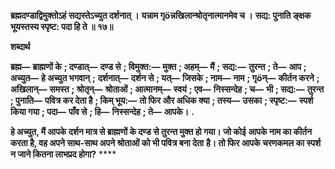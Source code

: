 **ब्रह्मदण्डाद्विमुक्तोऽहं सद्यस्तेऽच्युत दर्शनात् ।** **यन्नाम गृöन्नखिलान्श्रोतृनात्मानमेव च ।** **सद्य: पुनाति ङ्क्षक भूयस्तस्य स्पृष्ट: पदा हि ते ॥ १७॥** 

**शब्दार्थ** 

**ब्रह्म—** **ब्राह्मणों के** **; दण्डात्—** **दण्ड से** **; विमुक्त:—** **मुक्त** **; अहम्—** **मैं** **; सद्य:—** **तुरन्त** **; ते—** **आप** **; अच्युत—** **हे अच्युत भगवान्** **;** **दर्शनात्—** **दर्शन से** **; यत्—** **जिसके** **; नाम—** **नाम** **; गृöन्—** **कीर्तन करने** **; अखिलान्—** **समस्त** **; श्रोतृन्—** **श्रोताओं** **; आत्मानम्—** **स्वयं** **; एव—** **निस्सन्देह** **; च—** **भी** **; सद्य:—** **तुरन्त** **; पुनाति—** **पवित्र कर देता है** **; किम् भूय:—** **तो फिर और अधिक क्या** **; तस्य—** **उसका** **; स्पृष्ट:—** **स्पर्श किया गया** **; पदा—** **पाँव से** **; हि—** **निस्सन्देह** **; ते—** **आपके।** **.** 

**हे अच्युत, मैं आपके दर्शन मात्र से ब्राह्मणों के दण्ड से तुरन्त मुक्त हो गया। जो कोई** **आपके नाम का कीर्तन करता है, वह अपने साथ-साथ अपने श्रोताओं को भी पवित्र बना देता** **है। तो फिर आपके चरणकमल का स्पर्श न जाने कितना लाभप्रद होगा?** **** 
